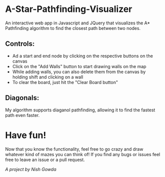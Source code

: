 # A-Star-Pathfinding-Visualizer
 An interactive web app in Javascript and JQuery that visualizes the A* Pathfinding algorithm to find the closest path between two nodes.

## Controls:
- Ad a start and end node by clicking on the respective buttons on the canvas
- Click on the "Add Walls" button to start drawing walls on the map 
- While adding walls, you can also delete them from the canvas by holding shift and clicking on a wall
- To clear the board, just hit the "Clear Board button"




## Diagonals:
My algorithm supports diaganol pathfinding, allowing it to find the fastest path even faster.

# Have fun!
Now that you know the functionality, feel free to go crazy and draw whatever kind of mazes you can think of! If you find any bugs or issues feel free to leave an issue or a pull request.

*A project by Nish Gowda*
